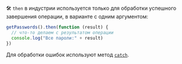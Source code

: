 🛠 `then` в индустрии используется только для обработки успешного завершения операции, в варианте с одним аргументом:

```js
getPasswords().then(function (result) {
  // что-то делаем с результатом операции
  console.log("Все пароли:" + result)
})
```

Для обработки ошибок используют метод [`catch`](/js/promise-catch/).
